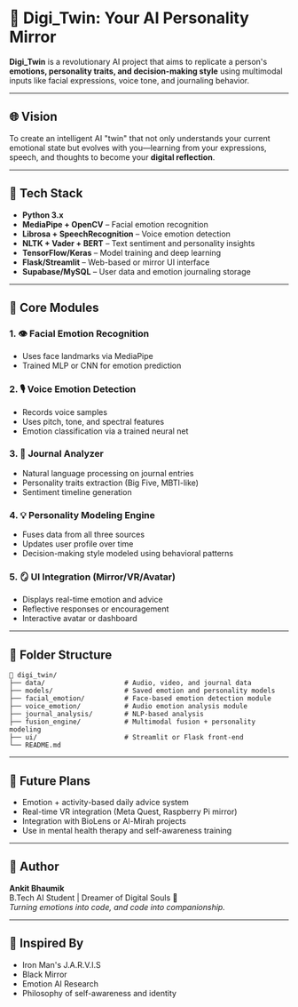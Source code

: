 # 🧠 Digi_Twin: Your AI Personality Mirror

**Digi_Twin** is a revolutionary AI project that aims to replicate a person's **emotions, personality traits, and decision-making style** using multimodal inputs like facial expressions, voice tone, and journaling behavior.

---

## 🌐 Vision
To create an intelligent AI "twin" that not only understands your current emotional state but evolves with you—learning from your expressions, speech, and thoughts to become your **digital reflection**.

---

## 🔧 Tech Stack

- **Python 3.x**
- **MediaPipe + OpenCV** – Facial emotion recognition
- **Librosa + SpeechRecognition** – Voice emotion detection
- **NLTK + Vader + BERT** – Text sentiment and personality insights
- **TensorFlow/Keras** – Model training and deep learning
- **Flask/Streamlit** – Web-based or mirror UI interface
- **Supabase/MySQL** – User data and emotion journaling storage

---

## 🧩 Core Modules

### 1. 👁️ Facial Emotion Recognition
- Uses face landmarks via MediaPipe
- Trained MLP or CNN for emotion prediction

### 2. 🎙️ Voice Emotion Detection
- Records voice samples
- Uses pitch, tone, and spectral features
- Emotion classification via a trained neural net

### 3. 📝 Journal Analyzer
- Natural language processing on journal entries
- Personality traits extraction (Big Five, MBTI-like)
- Sentiment timeline generation

### 4. 💡 Personality Modeling Engine
- Fuses data from all three sources
- Updates user profile over time
- Decision-making style modeled using behavioral patterns

### 5. 🪞 UI Integration (Mirror/VR/Avatar)
- Displays real-time emotion and advice
- Reflective responses or encouragement
- Interactive avatar or dashboard

---

## 📁 Folder Structure
```
📂 digi_twin/
├── data/                    # Audio, video, and journal data
├── models/                  # Saved emotion and personality models
├── facial_emotion/          # Face-based emotion detection module
├── voice_emotion/           # Audio emotion analysis module
├── journal_analysis/        # NLP-based analysis
├── fusion_engine/           # Multimodal fusion + personality modeling
├── ui/                      # Streamlit or Flask front-end
└── README.md
```

---

## 🚀 Future Plans

- Emotion + activity-based daily advice system
- Real-time VR integration (Meta Quest, Raspberry Pi mirror)
- Integration with BioLens or Al-Mirah projects
- Use in mental health therapy and self-awareness training

---

## 🙋 Author
**Ankit Bhaumik**  
B.Tech AI Student | Dreamer of Digital Souls 💫  
_Turning emotions into code, and code into companionship._

---

## 📌 Inspired By
- Iron Man's J.A.R.V.I.S
- Black Mirror
- Emotion AI Research
- Philosophy of self-awareness and identity

